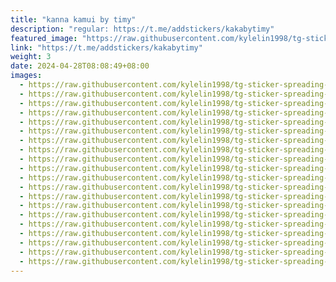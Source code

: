 ```yaml
---
title: "kanna kamui by timy"
description: "regular: https://t.me/addstickers/kakabytimy"
featured_image: "https://raw.githubusercontent.com/kylelin1998/tg-sticker-spreading-worldwide-images/main/img/005581ce-e66e-447a-92bc-2b8079c7d179.jpg"
link: "https://t.me/addstickers/kakabytimy"
weight: 3
date: 2024-04-28T08:08:49+08:00
images:
  - https://raw.githubusercontent.com/kylelin1998/tg-sticker-spreading-worldwide-images/main/img/005581ce-e66e-447a-92bc-2b8079c7d179.jpg
  - https://raw.githubusercontent.com/kylelin1998/tg-sticker-spreading-worldwide-images/main/img/2f282b67-de12-4fcb-8aca-b328f38852b2.jpg
  - https://raw.githubusercontent.com/kylelin1998/tg-sticker-spreading-worldwide-images/main/img/9d8db7cb-8716-420a-a0f8-6e203e1d545f.jpg
  - https://raw.githubusercontent.com/kylelin1998/tg-sticker-spreading-worldwide-images/main/img/16d4330c-5e48-43c6-89c7-ca8d2fc1c8b0.jpg
  - https://raw.githubusercontent.com/kylelin1998/tg-sticker-spreading-worldwide-images/main/img/f75b5de8-5f38-4a54-b095-384ae345502b.jpg
  - https://raw.githubusercontent.com/kylelin1998/tg-sticker-spreading-worldwide-images/main/img/cb7eb395-3627-461f-b692-a07ea9c64098.jpg
  - https://raw.githubusercontent.com/kylelin1998/tg-sticker-spreading-worldwide-images/main/img/3e3d73b2-6c22-4f14-b55e-61b0282ac713.jpg
  - https://raw.githubusercontent.com/kylelin1998/tg-sticker-spreading-worldwide-images/main/img/0722f59d-6f71-41cd-b7dd-191025fc5d7d.jpg
  - https://raw.githubusercontent.com/kylelin1998/tg-sticker-spreading-worldwide-images/main/img/4fceeb08-296d-4b74-b0ce-07d9c9982957.jpg
  - https://raw.githubusercontent.com/kylelin1998/tg-sticker-spreading-worldwide-images/main/img/4d463a89-45e1-405f-a8e3-7fe552416024.jpg
  - https://raw.githubusercontent.com/kylelin1998/tg-sticker-spreading-worldwide-images/main/img/9c5b449d-8f77-4616-af3c-20d17500e04b.jpg
  - https://raw.githubusercontent.com/kylelin1998/tg-sticker-spreading-worldwide-images/main/img/abdabbeb-6056-4758-888d-84fc0a07647c.jpg
  - https://raw.githubusercontent.com/kylelin1998/tg-sticker-spreading-worldwide-images/main/img/ba5f8610-2943-43e1-93a2-f46cc2db05a2.jpg
  - https://raw.githubusercontent.com/kylelin1998/tg-sticker-spreading-worldwide-images/main/img/7f877c0c-497c-4ecd-ba18-0e1835b5e044.jpg
  - https://raw.githubusercontent.com/kylelin1998/tg-sticker-spreading-worldwide-images/main/img/12239cc2-726d-45cd-8524-feac5f16226b.jpg
  - https://raw.githubusercontent.com/kylelin1998/tg-sticker-spreading-worldwide-images/main/img/27f4c739-a0e6-4e9b-b5c9-6e4758ebe4fb.jpg
  - https://raw.githubusercontent.com/kylelin1998/tg-sticker-spreading-worldwide-images/main/img/b3b98292-b00c-44bc-9493-046d753d70bc.jpg
  - https://raw.githubusercontent.com/kylelin1998/tg-sticker-spreading-worldwide-images/main/img/4d08135d-25bf-4a03-9692-ed9644472757.jpg
  - https://raw.githubusercontent.com/kylelin1998/tg-sticker-spreading-worldwide-images/main/img/fdf86c20-a088-4ef2-8239-3ef3b22928e7.jpg
  - https://raw.githubusercontent.com/kylelin1998/tg-sticker-spreading-worldwide-images/main/img/e4991f64-d11f-4b60-99a2-e8150b80f3ff.jpg
---
```

